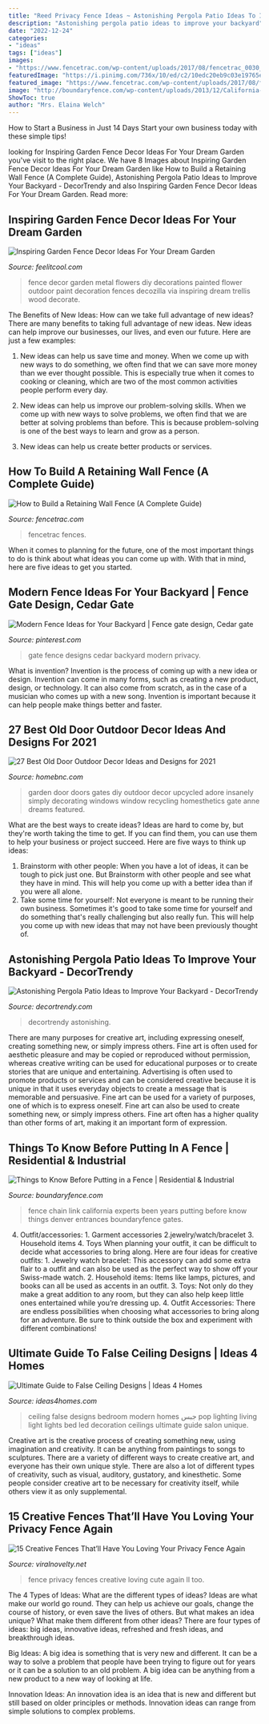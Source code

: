 ```yaml
---
title: "Reed Privacy Fence Ideas ~ Astonishing Pergola Patio Ideas To Improve Your Backyard"
description: "Astonishing pergola patio ideas to improve your backyard"
date: "2022-12-24"
categories:
- "ideas"
tags: ["ideas"]
images:
- "https://www.fencetrac.com/wp-content/uploads/2017/08/fencetrac_0030_privacy-fence-system-34.jpg"
featuredImage: "https://i.pinimg.com/736x/10/ed/c2/10edc20eb9c03e19765e7cb030afad0e.jpg"
featured_image: "https://www.fencetrac.com/wp-content/uploads/2017/08/fencetrac_0030_privacy-fence-system-34.jpg"
image: "http://boundaryfence.com/wp-content/uploads/2013/12/California-Chain-Link-with-Gates.jpg"
ShowToc: true
author: "Mrs. Elaina Welch"
---
```



How to Start a Business in Just 14 Days
Start your own business today with these simple tips!

	

		
looking for Inspiring Garden Fence Decor Ideas For Your Dream Garden you've visit to the right place. We have 8 Images about Inspiring Garden Fence Decor Ideas For Your Dream Garden like How to Build a Retaining Wall Fence (A Complete Guide), Astonishing Pergola Patio Ideas to Improve Your Backyard - DecorTrendy and also Inspiring Garden Fence Decor Ideas For Your Dream Garden. Read more:
		
    
## Inspiring Garden Fence Decor Ideas For Your Dream Garden

<img loading=lazy src="http://feelitcool.com/wp-content/uploads/2015/12/metal-flowers-fence-decor.jpg" onerror="this.onerror=null;this.src='https://tse3.mm.bing.net/th?id=OIP.nJPaN694bNHJ-PMKnA0FFwHaLH&amp;pid=15.1';" alt="Inspiring Garden Fence Decor Ideas For Your Dream Garden">

_Source: feelitcool.com_

>fence decor garden metal flowers diy decorations painted flower outdoor paint decoration fences decozilla via inspiring dream trellis wood decorate. 

	

The Benefits of New Ideas: How can we take full advantage of new ideas?
There are many benefits to taking full advantage of new ideas. New ideas can help improve our businesses, our lives, and even our future. Here are just a few examples:
1. New ideas can help us save time and money. When we come up with new ways to do something, we often find that we can save more money than we ever thought possible. This is especially true when it comes to cooking or cleaning, which are two of the most common activities people perform every day.

2. New ideas can help us improve our problem-solving skills. When we come up with new ways to solve problems, we often find that we are better at solving problems than before. This is because problem-solving is one of the best ways to learn and grow as a person.

3. New ideas can help us create better products or services.

    
## How To Build A Retaining Wall Fence (A Complete Guide)

<img loading=lazy src="https://www.fencetrac.com/wp-content/uploads/2017/08/fencetrac_0030_privacy-fence-system-34.jpg" onerror="this.onerror=null;this.src='https://tse2.mm.bing.net/th?id=OIP.DOqxpwW3c8sPBLPiqCnJFgHaE8&amp;pid=15.1';" alt="How to Build a Retaining Wall Fence (A Complete Guide)">

_Source: fencetrac.com_

>fencetrac fences. 

	

When it comes to planning for the future, one of the most important things to do is think about what ideas you can come up with. With that in mind, here are five ideas to get you started. 

    
## Modern Fence Ideas For Your Backyard | Fence Gate Design, Cedar Gate

<img loading=lazy src="https://i.pinimg.com/736x/10/ed/c2/10edc20eb9c03e19765e7cb030afad0e.jpg" onerror="this.onerror=null;this.src='https://tse2.mm.bing.net/th?id=OIP.pohbScz6-rH8qYQZDlufMwHaLH&amp;pid=15.1';" alt="Modern Fence Ideas for Your Backyard | Fence gate design, Cedar gate">

_Source: pinterest.com_

>gate fence designs cedar backyard modern privacy. 

	

What is invention?
Invention is the process of coming up with a new idea or design. Invention can come in many forms, such as creating a new product, design, or technology. It can also come from scratch, as in the case of a musician who comes up with a new song. Invention is important because it can help people make things better and faster.

    
## 27 Best Old Door Outdoor Decor Ideas And Designs For 2021

<img loading=lazy src="https://homebnc.com/homeimg/2018/05/20-old-door-outdoor-decor-ideas-homebnc.jpg" onerror="this.onerror=null;this.src='https://tse4.mm.bing.net/th?id=OIP.WFII3SMok1M--ZP8467I7QHaLG&amp;pid=15.1';" alt="27 Best Old Door Outdoor Decor Ideas and Designs for 2021">

_Source: homebnc.com_

>garden door doors gates diy outdoor decor upcycled adore insanely simply decorating windows window recycling homesthetics gate anne dreams featured. 

	

What are the best ways to create ideas?
Ideas are hard to come by, but they're worth taking the time to get. If you can find them, you can use them to help your business or project succeed. Here are five ways to think up ideas: 
1. Brainstorm with other people: When you have a lot of ideas, it can be tough to pick just one. But Brainstorm with other people and see what they have in mind. This will help you come up with a better idea than if you were all alone. 
2. Take some time for yourself: Not everyone is meant to be running their own business. Sometimes it's good to take some time for yourself and do something that's really challenging but also really fun. This will help you come up with new ideas that may not have been previously thought of. 

    
## Astonishing Pergola Patio Ideas To Improve Your Backyard - DecorTrendy

<img loading=lazy src="https://decortrendy.com/wp-content/uploads/2019/12/pergola-patio-ideas-18.jpg" onerror="this.onerror=null;this.src='https://tse2.mm.bing.net/th?id=OIP.bNkUOpTjWGk44g_p38bX_QHaLH&amp;pid=15.1';" alt="Astonishing Pergola Patio Ideas to Improve Your Backyard - DecorTrendy">

_Source: decortrendy.com_

>decortrendy astonishing. 

	

There are many purposes for creative art, including expressing oneself, creating something new, or simply impress others. Fine art is often used for aesthetic pleasure and may be copied or reproduced without permission, whereas creative writing can be used for educational purposes or to create stories that are unique and entertaining. Advertising is often used to promote products or services and can be considered creative because it is unique in that it uses everyday objects to create a message that is memorable and persuasive.
Fine art can be used for a variety of purposes, one of which is to express oneself. Fine art can also be used to create something new, or simply impress others. Fine art often has a higher quality than other forms of art, making it an important form of expression.

    
## Things To Know Before Putting In A Fence | Residential &amp; Industrial

<img loading=lazy src="http://boundaryfence.com/wp-content/uploads/2013/12/California-Chain-Link-with-Gates.jpg" onerror="this.onerror=null;this.src='https://tse2.mm.bing.net/th?id=OIP.oY3CwF7Qxp2MCIix73uIAQHaKh&amp;pid=15.1';" alt="Things to Know Before Putting in a Fence | Residential &amp; Industrial">

_Source: boundaryfence.com_

>fence chain link california experts been years putting before know things denver entrances boundaryfence gates. 

	

4. Outfit/accessories: 1. Garment accessories 2.jewelry/watch/bracelet 3. Household items 4. Toys
When planning your outfit, it can be difficult to decide what accessories to bring along. Here are four ideas for creative outfits: 1. Jewelry watch bracelet: This accessory can add some extra flair to a outfit and can also be used as the perfect way to show off your Swiss-made watch. 2. Household items: Items like lamps, pictures, and books can all be used as accents in an outfit. 3. Toys: Not only do they make a great addition to any room, but they can also help keep little ones entertained while you’re dressing up. 4. Outfit Accessories: There are endless possibilities when choosing what accessories to bring along for an adventure. Be sure to think outside the box and experiment with different combinations!

    
## Ultimate Guide To False Ceiling Designs | Ideas 4 Homes

<img loading=lazy src="http://www.ideas4homes.com/wp-content/uploads/2015/09/Innovative-False-Ceiling-Designs-for-Modern-Bedroom-with-Oak-Bed-and-White-Bedding-near-Teak-Desk.jpg" onerror="this.onerror=null;this.src='https://tse3.mm.bing.net/th?id=OIP.BjxsyQj4x5hVqiq2AUp0KAHaFe&amp;pid=15.1';" alt="Ultimate Guide to False Ceiling Designs | Ideas 4 Homes">

_Source: ideas4homes.com_

>ceiling false designs bedroom modern homes جبس pop lighting living light lights bed led decoration ceilings ultimate guide salon unique. 

	

Creative art is the creative process of creating something new, using imagination and creativity. It can be anything from paintings to songs to sculptures. There are a variety of different ways to create creative art, and everyone has their own unique style. There are also a lot of different types of creativity, such as visual, auditory, gustatory, and kinesthetic. Some people consider creative art to be necessary for creativity itself, while others view it as only supplemental.

    
## 15 Creative Fences That’ll Have You Loving Your Privacy Fence Again

<img loading=lazy src="http://www.viralnovelty.net/wp-content/uploads/2016/07/4.jpg" onerror="this.onerror=null;this.src='https://tse3.mm.bing.net/th?id=OIP.rE5kEjY7_EzG2LxtpncoqwHaLJ&amp;pid=15.1';" alt="15 Creative Fences That’ll Have You Loving Your Privacy Fence Again">

_Source: viralnovelty.net_

>fence privacy fences creative loving cute again ll too. 

	

The 4 Types of Ideas: What are the different types of ideas?
Ideas are what make our world go round. They can help us achieve our goals, change the course of history, or even save the lives of others. But what makes an idea unique? What make them different from other ideas?
There are four types of ideas: big ideas, innovative ideas, refreshed and fresh ideas, and breakthrough ideas.

Big Ideas: A big idea is something that is very new and different. It can be a way to solve a problem that people have been trying to figure out for years or it can be a solution to an old problem. A big idea can be anything from a new product to a new way of looking at life.

Innovation Ideas: An innovation idea is an idea that is new and different but still based on older principles or methods. Innovation ideas can range from simple solutions to complex problems.

